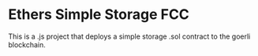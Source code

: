 # Ethers Simple Storage FCC

This is a .js project that deploys a simple storage .sol contract to the goerli blockchain.
